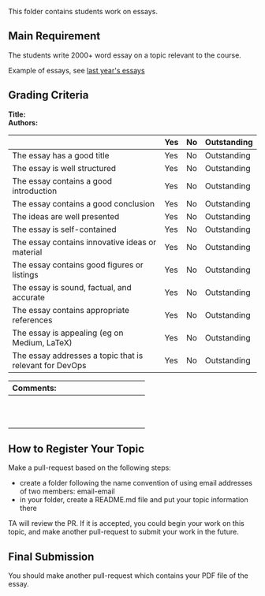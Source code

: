 This folder contains students work on essays.

## Main Requirement

The students write 2000+ word essay on a topic relevant to the course.

Example of essays, see [last year's essays](https://github.com/KTH/devops-course/tree/master/contributions-2019)

## Grading Criteria

**Title:**  
**Authors:**

|                                             | Yes | No | Outstanding |
|-------------------------------------------- | ----|----|-------------|
| The essay has a good title | Yes | No | Outstanding |
| The essay is well structured | Yes | No | Outstanding |
| The essay contains a good introduction | Yes | No | Outstanding |
| The essay contains a good conclusion | Yes | No | Outstanding |
| The ideas are well presented | Yes | No | Outstanding |
| The essay is self-contained | Yes | No | Outstanding |
| The essay contains innovative ideas or material | Yes | No | Outstanding |
| The essay contains good figures or listings | Yes | No | Outstanding |
| The essay is sound, factual, and accurate | Yes | No | Outstanding |
| The essay contains appropriate references | Yes | No | Outstanding |
| The essay is appealing (eg on Medium, LaTeX) | Yes | No | Outstanding |
| The essay addresses a topic that is relevant for DevOps | Yes | No | Outstanding |

| Comments: &nbsp;&nbsp;&nbsp;&nbsp;&nbsp;&nbsp;&nbsp;&nbsp;&nbsp;&nbsp;&nbsp;&nbsp;&nbsp;&nbsp;&nbsp;&nbsp;&nbsp;&nbsp;&nbsp;&nbsp;&nbsp;&nbsp;&nbsp;&nbsp;&nbsp;&nbsp;&nbsp;&nbsp;&nbsp;&nbsp;&nbsp;&nbsp;&nbsp;&nbsp;&nbsp;&nbsp;&nbsp;&nbsp;&nbsp; |
|----------------|
| <br/><br/><br/>|

## How to Register Your Topic

Make a pull-request based on the following steps:

- create a folder following the name convention of using email addresses of two members: email-email
- in your folder, create a README.md file and put your topic information there

TA will review the PR. If it is accepted, you could begin your work on this topic, and make another pull-request to submit your work in the future.

## Final Submission

You should make another pull-request which contains your PDF file of the essay.
